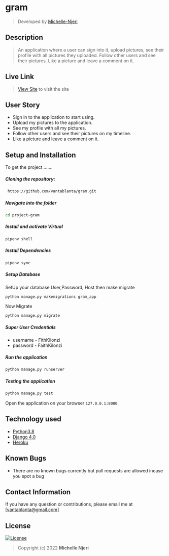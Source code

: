 # gram
>Developed by [Michelle-Njeri](https://github.com/vantablanta)  
  
## Description  
>An application where a user can sign into it, upload pictures, see their profile with all pictures they uploaded. Follow other users and see their pictures. Like a picture and leave a comment on it.

##  Live Link  
>[View Site](https://gram-mn.herokuapp.com)  to visit the site
  

## User Story  
  
* Sign in to the application to start using.
* Upload my pictures to the application.
* See my profile with all my pictures.
* Follow other users and see their pictures on my timeline.
* Like a picture and leave a comment on it.
    
## Setup and Installation  
To get the project .......  
  
##### Cloning the repository:  
```bash 
 https://github.com/vantablanta/gram.git
```
##### Navigate into the folder
 ```bash 
cd project-gram
```
##### Install and activate Virtual  
 ```bash 
pipenv shell 
```  
##### Install Dependencies  
 ```bash 
 pipenv sync
```  
##### Setup Database  
  SetUp your database User,Password, Host then make migrate  
 ```bash 
python manage.py makemigrations gram_app
 ``` 
 Now Migrate  
 ```bash 
 python manage.py migrate 
```
##### Super User Credentials 
* username - FithKilonzi
* password -  FaithKilonzi

##### Run the application  
 ```bash 
 python manage.py runserver 
``` 
##### Testing the application  
 ```bash 
 python manage.py test 
```
Open the application on your browser `127.0.0.1:8000`.  
  
## Technology used  
  
* [Python3.8](https://www.python.org/)  
* [Django 4.0](https://docs.djangoproject.com/en/2.2/)  
* [Heroku](https://heroku.com)  
  
  
## Known Bugs  
* There are no known bugs currently but pull requests are allowed incase you spot a bug  
  
## Contact Information   
If you have any question or contributions, please email me at [vantablanta@gmail.com]  
  
## License 

[![License](https://img.shields.io/packagist/l/loopline-systems/closeio-api-wrapper.svg)](https://github.com/vantablanta/gram/blob/master/LICENSE)  
>Copyright (c) 2022 **Michelle Njeri**